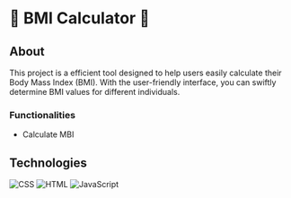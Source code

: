 # 📝 BMI Calculator 📌

## About
This project is a efficient tool designed to help users easily calculate their Body Mass Index (BMI). With the user-friendly interface, you can swiftly determine BMI values for different individuals. 

### Functionalities
- Calculate MBI

## Technologies
![CSS](https://img.shields.io/badge/CSS-239120?style=for-the-badge&logo=css3&logoColor=white)
![HTML](https://img.shields.io/badge/HTML5-E34F26?style=for-the-badge&logo=html5&logoColor=white)
![JavaScript](https://img.shields.io/badge/JavaScript-F7DF1E?style=for-the-badge&logo=javascript&logoColor=black)
